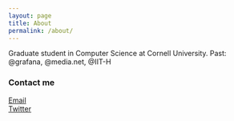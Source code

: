 ```yaml
---
layout: page
title: About
permalink: /about/
---
```


Graduate student in Computer Science at Cornell University. Past: @grafana, @media.net, @IIT-H

### Contact me

[Email](mailto:annanayagarwal@gmail.com)  
[Twitter](www.twitter.com/mrannanay)
